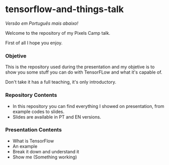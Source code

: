 # tensorflow-and-things-talk

*Versão em Português mais abaixo!*

Welcome to the repository of my Pixels Camp talk.

First of all I hope you enjoy.

### Objetive

This is the repository used during the presentation and my objetive is to show you some stuff you can do with TensorFLow and what it's capable of.

Don't take it has a full teaching, it's only introductory. 

### Repository Contents

* In this repository you can find everything I showed on presentation, from example codes to slides.
* Slides are available in PT and EN versions.

### Presentation Contents

* What is TensorFlow
* An example
* Break it down and understand it
* Show me (Something working)